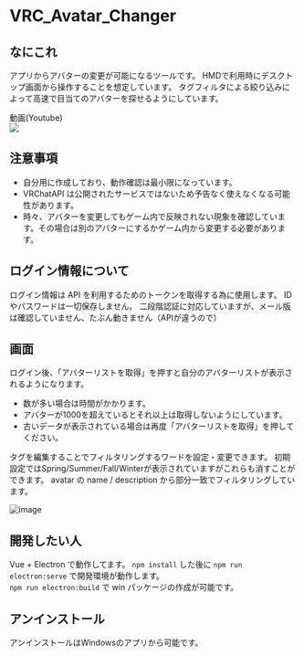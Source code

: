 # VRC_Avatar_Changer

## なにこれ

アプリからアバターの変更が可能になるツールです。
HMDで利用時にデスクトップ画面から操作することを想定しています。
タグフィルタによる絞り込みによって高速で目当てのアバターを探せるようにしています。

動画(Youtube)  
[![](https://img.youtube.com/vi/LPBFArKa-dY/0.jpg)](https://www.youtube.com/watch?v=LPBFArKa-dY)

## 注意事項

- 自分用に作成しており、動作確認は最小限になっています。  
- VRChatAPI は公開されたサービスではないため予告なく使えなくなる可能性があります。
- 時々、アバターを変更してもゲーム内で反映されない現象を確認しています。その場合は別のアバターにするかゲーム内から変更する必要があります。

## ログイン情報について

ログイン情報は API を利用するためのトークンを取得する為に使用します。
ID やパスワードは一切保存しません。
二段階認証に対応していますが、メール版は確認していません、たぶん動きません（APIが違うので）



## 画面

ログイン後、「アバターリストを取得」を押すと自分のアバターリストが表示されるようになります。

- 数が多い場合は時間がかかります。
- アバターが1000を超えているとそれ以上は取得しないようにしています。
- 古いデータが表示されている場合は再度「アバターリストを取得」を押してください。

タグを編集することでフィルタリングするワードを設定・変更できます。
初期設定ではSpring/Summer/Fall/Winterが表示されていますがこれらも消すことができます。
avatar の name / description から部分一致でフィルタリングしています。


![image](https://github.com/user-attachments/assets/b14a1150-674e-413a-9799-35be043dcc3e)


## 開発したい人

Vue + Electron で動作してます。 
`npm install` した後に `npm run electron:serve`
で開発環境が動作します。  
`npm run electron:build` で win パッケージの作成が可能です。

## アンインストール

アンインストールはWindowsのアプリから可能です。

